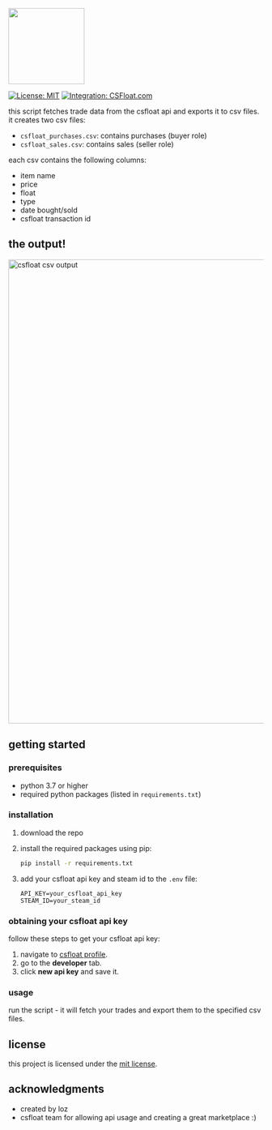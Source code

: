 <p align="left">
  <img src="https://csfloat.com/assets/n-mini-logo.png" width="150">
</p>

[![License: MIT](https://img.shields.io/badge/License-MIT-blue.svg)](https://opensource.org/licenses/MIT)
[![Integration: CSFloat.com](https://img.shields.io/badge/Integration-CSFloat.com-blue.svg)](https://csfloat.com/assets/n-mini-logo.png)

this script fetches trade data from the csfloat api and exports it to csv files. it creates two csv files:

- `csfloat_purchases.csv`: contains purchases (buyer role)
- `csfloat_sales.csv`: contains sales (seller role)

each csv contains the following columns:

- item name
- price
- float
- type
- date bought/sold
- csfloat transaction id

## the output!

<img width="916" alt="csfloat csv output" src="https://github.com/user-attachments/assets/1aa60422-0a77-4d15-8f2e-29ebe5741169" />

## getting started

### prerequisites

- python 3.7 or higher
- required python packages (listed in `requirements.txt`)

### installation

1. download the repo

2. install the required packages using pip:

   ```bash
   pip install -r requirements.txt
   ```

3. add your csfloat api key and steam id to the `.env` file:

   ```
   API_KEY=your_csfloat_api_key
   STEAM_ID=your_steam_id
   ```

### obtaining your csfloat api key

follow these steps to get your csfloat api key:

1. navigate to [csfloat profile](https://csfloat.com/profile).
2. go to the **developer** tab.
3. click **new api key** and save it.

### usage

run the script - it will fetch your trades and export them to the specified csv files.

## license

this project is licensed under the [mit license](LICENSE).

## acknowledgments

- created by loz
- csfloat team for allowing api usage and creating a great marketplace :)
